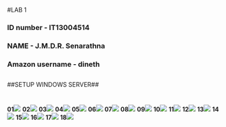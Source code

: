 #LAB 1 
### ID number - IT13004514 ###
### NAME      - J.M.D.R. Senarathna ##
### Amazon username - dineth
##
##SETUP WINDOWS SERVER##
#
**01**![](http://i.imgur.com/59zDhqa.png)
**02**![](http://i.imgur.com/T1EK2qY.png)
**03**![](http://i.imgur.com/nhPR7Mm.png)
**04**![](http://i.imgur.com/mIpgMT6.png)
**05**![](http://i.imgur.com/8I0fPhw.png)
**06**![](http://i.imgur.com/e518ngo.png)
**07**![](http://i.imgur.com/JIX5n6x.png)
**08**![](http://i.imgur.com/Bl4cg9w.png)
**09**![](http://i.imgur.com/KPyUYWu.png)
**10**![](http://i.imgur.com/Z6q7zRk.png)
**11**![](http://i.imgur.com/TPZqSvu.png)
**12**![](http://i.imgur.com/kwNDdXJ.png)
**13**![](http://i.imgur.com/5t1SljH.png)
**14**![](http://i.imgur.com/AL8u5PT.png)
**15**![](http://i.imgur.com/wmuDtUA.png)
**16**![](http://i.imgur.com/85HUmVW.png)
**17**![](http://i.imgur.com/JBxVABx.png)
**18**![](http://i.imgur.com/5tJzgg7.png)


